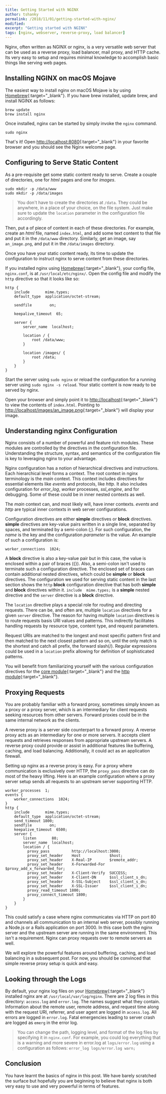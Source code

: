 ```yaml
---
title: Getting Started with NGINX
author: tshanky
permalink: /2018/11/01/getting-started-with-nginx/
modified:
excerpt: "Getting started with NGINX"
tags: [nginx, webserver, reverse-proxy, load balancer]
---
```

Nginx, often written as NGINX or nginx, is a very versatile web server that can be used as a reverse proxy, load balancer, mail proxy, and HTTP cache. Its very easy to setup and requires minimal knowledge to accomplish basic things like serving web pages.

## Installing NGINX on macOS Mojave

The easiest way to install nginx on macOS Mojave is by using [Homebrew](https://brew.sh/ "Homebrew"){:target="_blank"}. If you have brew installed, update brew, and install NGINX as follows:

```
brew update
brew install nginx
```

Once installed, nginx can be started by simply invoke the `nginx` command.

```
sudo nginx
```

That's it! Open [http://localhost:8080](http://localhost:8080){:target="_blank"} in your favorite browser and you should see the Nginx welcome page.

## Configuring to Serve Static Content

As a pre-requisite get some static content ready to serve. Create a couple of directories, one for *html* pages and one for *images*.

```
sudo mkdir -p /data/www
sudo mkdir -p /data/images
```
> You don't have to create the directories at `/data`. They could be anywhere, in a place of your choice, on the file system. Just make sure to update the `location` parameter in the configuration file accordingly.

Then, put a of piece of content in each of these directories. For example, create an *html* file, named `index.html`, and add some text content to that file and put it in the `/data/www` directory. Similarly, get an image, say `an_image.png`, and put it in the `/data/images` directory.

Once you have your static content ready, its time to update the configuration to instruct nginx to serve content from these directories.

If you installed nginx using [Homebrew](https://brew.sh/ "Homebrew"){:target="_blank"}, your config file, `nginx.conf`, is at `/usr/local/etc/nginx/`. Open the config file and modify the `http` directive so that it looks like so:

```
http {
    include       mime.types;
    default_type  application/octet-stream;

    sendfile        on;

    keepalive_timeout  65;

    server {
        server_name  localhost;

        location / {
            root /data/www;
        }

        location /images/ {
            root /data;
        }
    }
}
```

Start the server using `sudo nginx` or reload the configuration for a running server using `sudo nginx -s reload`. Your static content is now ready to be served by nginx.

Open your browser and simply point it to [http://localhost](http://localhost "index at localhost"){:target="_blank"} to view the contents of `index.html`. Pointing to [http://localhost/images/an_image.png](http://localhost/images/an_image.png "images at localhost"){:target="_blank"} will display your image.

## Understanding nginx Configuration

Nginx consists of a number of powerful and feature rich modules. These modules are controlled by the directives in the configuration file. Understanding the structure, syntax, and semantics of the configuration file is key to leveraging nginx to your advantage.

Nginx configuration has a notion of hierarchical directives and instructions. Each hierarchical level forms a context. The root context in nginx terminology is the *main* context. This context includes directives for essential elements like *events* and protocols, like *http*. It also includes configuration for *error_log*,  *worker* processes, *ssl_engine*, and for debugging. Some of these could be in inner nested contexts as well.

The *main* context can, and most likely will, have inner contexts. *events* and *http* are typical inner contexts in web server configurations.

Configuration directives are either **simple** directives or **block** directives. **simple** directives are key-value pairs written in a single line, separated by spaces, and terminated by a semi-colon (;). For such configuration, the *name* is the key and the configuration *parameter* is the value. An example of such a configuration is:

```
worker_connections  1024;
```

A **block** directive is also a key-value pair but in this case, the value is enclosed within a pair of braces ({}). Also, a semi-colon isn't used to terminate such a configuration directive. The enclosed set of braces can contain additional nested directives, which could be **simple** or **block** directives. The configuration we used for serving static content in the last section shows the `http` **block** configuration directive that has both **simple** and **block** directives within it. `include  mime.types;` is a **simple** nested directive and the `server` directive is a **block** directive.

The `location` directive plays a special role for routing and directing requests. There can be, and often are, multiple `location` directives for a given `server` directive. The reason for having multiple `location` directives is to route requests basis URI values and patterns. This indirectly facilitates handling requests by resource type, content type, and request parameters.

Request URIs are matched to the longest and most specific pattern first and then matched to the next closest pattern and so on, until the only match is the shortest and catch all prefix, the forward slash(/). Regular expressions could be used in a `location` prefix allowing for definition of sophisticated patterns.

You will benefit from familiarizing yourself with the various configuration directives for the [core module](https://nginx.org/en/docs/ngx_core_module.html "Nginx Core Module Configuration"){:target="_blank"} and the [http module](http://nginx.org/en/docs/http/ngx_http_core_module.html "Nginx HTTP Core Module Configuration"){:target="_blank"}. 

## Proxying Requests

You are probably familiar with a forward proxy, sometimes simply known as a proxy or a proxy server, which is an intermediary for client requests seeking resources from other servers. Forward proxies could be in the same internal network as the clients.

A reverse proxy is a server side counterpart to a forward proxy. A reverse proxy acts as an intermediary for one or more servers. It accepts client requests and retrieves responses from appropriate upstream servers. A reverse proxy could provide or assist in additional features like buffering, caching, and load balancing. Additionally, it could act as an application firewall.

Setting up nginx as a reverse proxy is easy. For a proxy where communication is exclusively over HTTP, the `proxy_pass` directive can do most of the heavy lifting. Here is an example configuration where a proxy server setup sends all requests to an upstream server supporting HTTP. 

```
worker_processes  1;
events {
    worker_connections  1024;
}
http {
    include       mime.types;
    default_type  application/octet-stream;
    send_timeout 1800;
    sendfile        on;
    keepalive_timeout  6500;
    server {
        listen       80;
        server_name  localhost;
        location / {
          proxy_pass          http://localhost:3000;
          proxy_set_header    Host             $host;
          proxy_set_header    X-Real-IP        $remote_addr;
          proxy_set_header    X-Forwarded-For  $proxy_add_x_forwarded_for;
          proxy_set_header    X-Client-Verify  SUCCESS;
          proxy_set_header    X-Client-DN      $ssl_client_s_dn;
          proxy_set_header    X-SSL-Subject    $ssl_client_s_dn;
          proxy_set_header    X-SSL-Issuer     $ssl_client_i_dn;
          proxy_read_timeout 1800;
          proxy_connect_timeout 1800;
        }
    }
}
```

This could satisfy a case where nginx communicates via HTTP on port 80 and channels all communication to an internal web server, possibly running a Node.js or a Rails application on port 3000. In this case both the nginx server and the upstream server are running in the same environment. This isn't a requirement. Nginx can proxy requests over to remote servers as well.

We will explore the powerful features around buffering, caching, and load balancing in a subsequent post. For now, you should be convinced that simple reverse proxy setup is quick and easy.

## Looking through the Logs

By default, your nginx log files on your [Homebrew](https://brew.sh/ "Homebrew"){:target="_blank"} installed nginx are at `/usr/local/var/log/nginx`. There are 2 log files in this directory: `access.log` and `error.log`. The names suggest what they contain. Information about the remote user, remote address, and request time along with the request URI, referrer, and user agent are logged in `access.log`. All errors are logged in `error.log`. Fatal emergencies leading to server crash are logged as `emerg` in the error log.

> You can change the path, logging level, and format of the log files by specifying it in `nginx.conf`. For example, you could log everything that is a warning and more severe in error.log at `logs/error.log` using a configuration as follows: `error_log logs/error.log warn;`

## Conclusion

You have learnt the basics of nginx in this post. We have barely scratched the surface but hopefully you are beginning to believe that nginx is both very easy to use and very powerful in terms of features.












